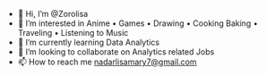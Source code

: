 - 👋 Hi, I’m @Zorolisa
- 👀 I’m interested in Anime • Games • Drawing • Cooking Baking • Traveling • Listening to Music
- 🌱 I’m currently learning Data Analytics
- 💞️ I’m looking to collaborate on Analytics related Jobs
- 📫 How to reach me nadarlisamary7@gmail.com

<!---
Zorolisa/Zorolisa is a ✨ special ✨ repository because its `README.md` (this file) appears on your GitHub profile.
You can click the Preview link to take a look at your changes.
--->
